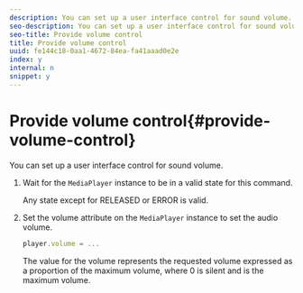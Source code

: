 ```yaml
---
description: You can set up a user interface control for sound volume.
seo-description: You can set up a user interface control for sound volume.
seo-title: Provide volume control
title: Provide volume control
uuid: fe144c18-0aa1-4672-84ea-fa41aaad0e2e
index: y
internal: n
snippet: y
---
```


# Provide volume control{#provide-volume-control}

You can set up a user interface control for sound volume.

1. Wait for the `MediaPlayer` instance to be in a valid state for this command.

   Any state except for RELEASED or ERROR is valid.
1. Set the volume attribute on the `MediaPlayer` instance to set the audio volume.

   ```js
   player.volume = ...
   ```

   The value for the volume represents the requested volume expressed as a proportion of the maximum volume, where 0 is silent and is the maximum volume.


